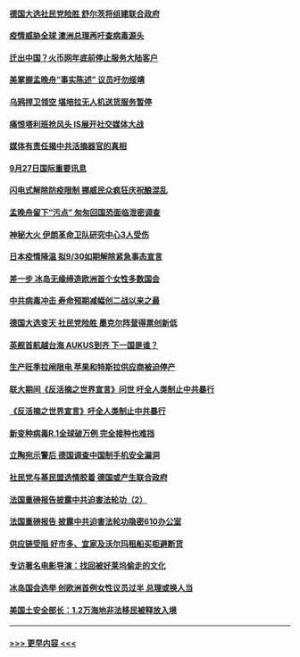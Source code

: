 #### [德国大选社民党险胜 舒尔茨将组建联合政府](../pages/prog202/a103228147.md?t=09272351) 
#### [疫情威胁全球 澳洲总理再吁查病毒源头](../pages/prog202/a103228100.md?t=09272351) 
#### [迁出中国？火币网年底前停止服务大陆客户](../pages/prog202/a103228053.md?t=09272351) 
#### [美掌握孟晚舟“事实陈述” 议员吁勿绥靖](../pages/prog202/a103228096.md?t=09272351) 
#### [乌鸦捍卫领空 堪培拉无人机送货服务暂停](../pages/prog202/a103228004.md?t=09272351) 
#### [痛恨塔利班抢风头 IS展开社交媒体大战](../pages/prog202/a103227998.md?t=09272351) 
#### [媒体有责任揭中共活摘器官的真相](../pages/prog202/a103228033.md?t=09272351) 
#### [9月27日国际重要讯息](../pages/prog202/a103227875.md?t=09272351) 
#### [闪电式解除防疫限制 挪威民众疯狂庆祝酿混乱](../pages/prog202/a103227869.md?t=09272351) 
#### [孟晚舟留下“污点” 匆匆回国恐面临泄密调查](../pages/prog202/a103227823.md?t=09272351) 
#### [神秘大火 伊朗革命卫队研究中心3人受伤](../pages/prog202/a103227820.md?t=09272351) 
#### [日本疫情降温 拟9/30如期解除紧急事态宣言](../pages/prog202/a103227816.md?t=09272351) 
#### [差一步 冰岛无缘缔造欧洲首个女性多数国会](../pages/prog202/a103226493.md?t=09272351) 
#### [中共病毒冲击 寿命预期减幅创二战以来之最](../pages/prog202/a103227784.md?t=09272351) 
#### [德国大选变天 社民党险胜 墨克尔阵营得票创新低](../pages/prog202/a103227745.md?t=09272351) 
#### [英舰首航越台海 AUKUS到齐 下一国是谁？](../pages/prog202/a103227722.md?t=09272351) 
#### [生产旺季拉闸限电 苹果和特斯拉供应商被迫停产](../pages/prog202/a103227590.md?t=09272351) 
#### [联大期间《反活摘之世界宣言》问世 吁全人类制止中共暴行](../pages/prog202/a103227693.md?t=09272351) 
#### [《反活摘之世界宣言》吁全人类制止中共暴行](../pages/prog202/a103227662.md?t=09272351) 
#### [新变种病毒R.1全球破万例 完全接种也难挡](../pages/prog202/a103227644.md?t=09272351) 
#### [立陶宛示警后 德国调查中国制手机安全漏洞](../pages/prog202/a103227637.md?t=09272351) 
#### [社民党与基民盟选情胶着 德国或产生联合政府](../pages/prog202/a103227625.md?t=09272351) 
#### [法国重磅报告披露中共迫害法轮功（2）](../pages/prog202/a103227605.md?t=09272351) 
#### [法国重磅报告 披露中共迫害法轮功隐密610办公室](../pages/prog202/a103227595.md?t=09272351) 
#### [供应链受阻 好市多、宜家及沃尔玛租船买柜避断货](../pages/prog202/a103227404.md?t=09272351) 
#### [专访著名电影导演：找回被好莱坞偷走的文化](../pages/prog202/a103227591.md?t=09272351) 
#### [冰岛国会选举 创欧洲首例女性议员过半 总理或换人当](../pages/prog202/a103227485.md?t=09272351) 
#### [美国土安全部长：1.2万海地非法移民被释放入境](../pages/prog202/a103227515.md?t=09272351) 

----
#### [ >>> 更早内容 <<< ](../indexes/prog202-earlier.md)
